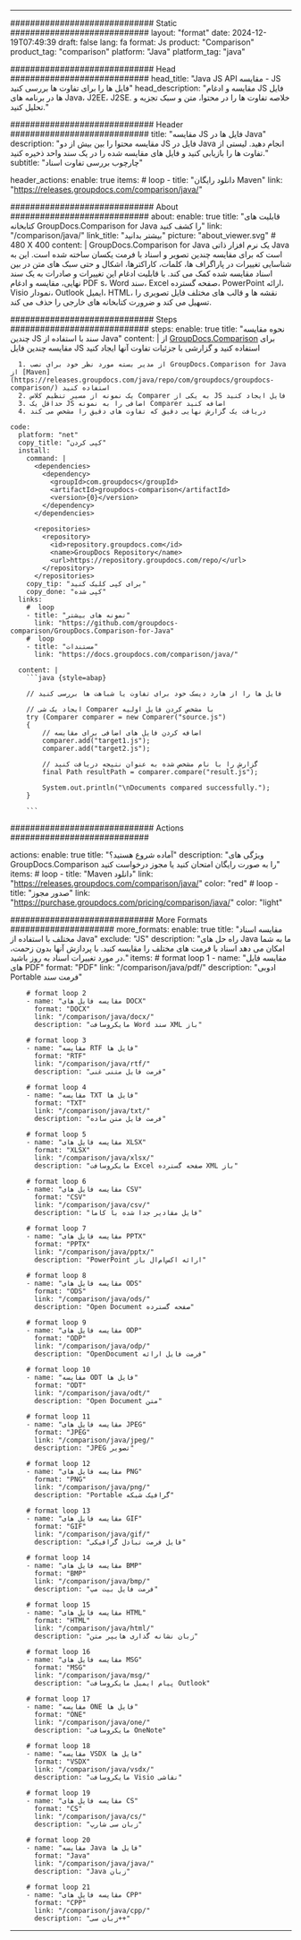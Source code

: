 
---
############################# Static ############################
layout: "format"
date:  2024-12-19T07:49:39
draft: false
lang: fa
format: Js
product: "Comparison"
product_tag: "comparison"
platform: "Java"
platform_tag: "java"

############################# Head ############################
head_title: "Java JS API مقایسه - JS فایل ها را برای تفاوت ها بررسی کنید"
head_description: "مقایسه و ادغام JS فایل ها در برنامه های Java، J2EE، J2SE. خلاصه تفاوت ها را در محتوا، متن و سبک تجزیه و تحلیل کنید."

############################# Header ############################
title: "مقایسه JS فایل ها در Java" 
description: "مقایسه محتوا را بین بیش از دو JS فایل در Java انجام دهید. لیستی از تفاوت ها را بازیابی کنید و فایل های مقایسه شده را در یک سند واحد ذخیره کنید."
subtitle: "چارچوب بررسی تفاوت اسناد" 

header_actions:
  enable: true
  items:
    #  loop
    - title: "دانلود رایگان Maven"
      link: "https://releases.groupdocs.com/comparison/java/"
      
############################# About ############################
about:
    enable: true
    title: "قابلیت های کتابخانه GroupDocs.Comparison for Java را کشف کنید"
    link: "/comparison/java/"
    link_title: "بیشتر بدانید"
    picture: "about_viewer.svg" # 480 X 400
    content: |
       GroupDocs.Comparison for Java یک نرم افزار ذاتی Java است که برای مقایسه چندین تصویر و اسناد با فرمت یکسان ساخته شده است. این به شناسایی تغییرات در پاراگراف ها، کلمات، کاراکترها، اشکال و حتی سبک های متن در بین اسناد مقایسه شده کمک می کند. با قابلیت ادغام این تغییرات و صادرات به یک سند نهایی، مقایسه و ادغام PDF s، Word سند، Excel صفحه گسترده، PowerPoint ارائه، Visio نمودار، Outlook ایمیل، HTML، نقشه ها و قالب های مختلف فایل تصویری را تسهیل می کند و ضرورت کتابخانه های خارجی را حذف می کند.

############################# Steps ############################
steps:
    enable: true
    title: "نحوه مقایسه چندین JS سند با استفاده از Java"
    content: |
      از [GroupDocs.Comparison](https://products.groupdocs.com/comparison/java/) برای مقایسه چندین فایل JS استفاده کنید و گزارشی با جزئیات تفاوت آنها ایجاد کنید
      
      1. از مدیر بسته مورد نظر خود برای نصب GroupDocs.Comparison for Java از [Maven](https://releases.groupdocs.com/java/repo/com/groupdocs/groupdocs-comparison/) استفاده کنید
      2. یک نمونه از مسیر تنظیم کلاس Comparer به یکی از JS فایل ایجاد کنید
      3. حداقل یک JS اضافی را به نمونه Comparer اضافه کنید
      4. دریافت یک گزارش نهایی دقیق که تفاوت های دقیق را مشخص می کند
   
    code:
      platform: "net"
      copy_title: "کپی کردن"
      install:
        command: |
          <dependencies>
            <dependency>
              <groupId>com.groupdocs</groupId>
              <artifactId>groupdocs-comparison</artifactId>
              <version>{0}</version>
            </dependency>
          </dependencies>

          <repositories>
            <repository>
              <id>repository.groupdocs.com</id>
              <name>GroupDocs Repository</name>
              <url>https://repository.groupdocs.com/repo/</url>
            </repository>
          </repositories>
        copy_tip: "برای کپی کلیک کنید"
        copy_done: "کپی شده"
      links:
        #  loop
        - title: "نمونه های بیشتر"
          link: "https://github.com/groupdocs-comparison/GroupDocs.Comparison-for-Java"
        #  loop
        - title: "مستندات"
          link: "https://docs.groupdocs.com/comparison/java/"
          
      content: |
        ```java {style=abap}

        // فایل ها را از هارد دیسک خود برای تفاوت یا شباهت ها بررسی کنید

        // ایجاد یک شی Comparer با مشخص کردن فایل اولیه
        try (Comparer comparer = new Comparer("source.js") 
        {
            // اضافه کردن فایل های اضافی برای مقایسه
        	comparer.add("target1.js");
            comparer.add("target2.js");

            // گزارش را با نام مشخص شده به عنوان نتیجه دریافت کنید
            final Path resultPath = comparer.compare("result.js"); 

            System.out.println("\nDocuments compared successfully.");
        }
        
        ```            

############################# Actions ############################

actions:
  enable: true
  title: "آماده شروع هستید؟"
  description: "ویژگی های GroupDocs.Comparison را به صورت رایگان امتحان کنید یا مجوز درخواست کنید"
  items:
    #  loop
    - title: "Maven دانلود"
      link: "https://releases.groupdocs.com/comparison/java/"
      color: "red"
        #  loop
    - title: "صدور مجوز"
      link: "https://purchase.groupdocs.com/pricing/comparison/java/"
      color: "light"


############################# More Formats #####################
more_formats:
    enable: true
    title: "مقایسه اسناد مختلف با استفاده از Java"
    exclude: "JS"
    description: "راه حل های Java ما به شما امکان می دهد اسناد با فرمت های مختلف را مقایسه کنید. با پردازش آنها بدون زحمت، در مورد تغییرات اسناد به روز باشید."
    items: 
        # format loop 1
        - name: "مقایسه فایل های PDF"
          format: "PDF"
          link: "/comparison/java/pdf/"
          description: "ادوبی Portable فرمت سند"

        # format loop 2
        - name: "مقایسه فایل های DOCX"
          format: "DOCX"
          link: "/comparison/java/docx/"
          description: "مایکروسافت Word سند XML باز"

        # format loop 3
        - name: "مقایسه RTF فایل ها"
          format: "RTF"
          link: "/comparison/java/rtf/"
          description: "فرمت فایل متنی غنی"

        # format loop 4
        - name: "مقایسه TXT فایل ها"
          format: "TXT"
          link: "/comparison/java/txt/"
          description: "فرمت فایل متن ساده"

        # format loop 5
        - name: "مقایسه فایل های XLSX"
          format: "XLSX"
          link: "/comparison/java/xlsx/"
          description: "مایکروسافت Excel صفحه گسترده XML باز"

        # format loop 6
        - name: "مقایسه فایل های CSV"
          format: "CSV"
          link: "/comparison/java/csv/"
          description: "فایل مقادیر جدا شده با کاما"

        # format loop 7
        - name: "مقایسه فایل های PPTX"
          format: "PPTX"
          link: "/comparison/java/pptx/"
          description: "PowerPoint ارائه اکس‌ام‌ال باز"

        # format loop 8
        - name: "مقایسه فایل های ODS"
          format: "ODS"
          link: "/comparison/java/ods/"
          description: "Open Document صفحه گسترده"

        # format loop 9
        - name: "مقایسه فایل های ODP"
          format: "ODP"
          link: "/comparison/java/odp/"
          description: "OpenDocument فرمت فایل ارائه"

        # format loop 10
        - name: "مقایسه ODT فایل ها"
          format: "ODT"
          link: "/comparison/java/odt/"
          description: "Open Document متن"

        # format loop 11
        - name: "مقایسه فایل های JPEG"
          format: "JPEG"
          link: "/comparison/java/jpeg/"
          description: "JPEG تصویر"

        # format loop 12
        - name: "مقایسه فایل های PNG"
          format: "PNG"
          link: "/comparison/java/png/"
          description: "Portable گرافیک شبکه"

        # format loop 13
        - name: "مقایسه فایل های GIF"
          format: "GIF"
          link: "/comparison/java/gif/"
          description: "فایل فرمت تبادل گرافیکی"

        # format loop 14
        - name: "مقایسه فایل های BMP"
          format: "BMP"
          link: "/comparison/java/bmp/"
          description: "فرمت فایل بیت مپ"

        # format loop 15
        - name: "مقایسه فایل های HTML"
          format: "HTML"
          link: "/comparison/java/html/"
          description: "زبان نشانه گذاری هایپر متن"

        # format loop 16
        - name: "مقایسه فایل های MSG"
          format: "MSG"
          link: "/comparison/java/msg/"
          description: "پیام ایمیل مایکروسافت Outlook"

        # format loop 17
        - name: "مقایسه ONE فایل ها"
          format: "ONE"
          link: "/comparison/java/one/"
          description: "مایکروسافت OneNote"

        # format loop 18
        - name: "مقایسه VSDX فایل ها"
          format: "VSDX"
          link: "/comparison/java/vsdx/"
          description: "مایکروسافت Visio نقاشی"

        # format loop 19
        - name: "مقایسه فایل های CS"
          format: "CS"
          link: "/comparison/java/cs/"
          description: "زبان سی شارپ"

        # format loop 20
        - name: "مقایسه Java فایل ها"
          format: "Java"
          link: "/comparison/java/java/"
          description: "Java زبان"
          
        # format loop 21
        - name: "مقایسه فایل های CPP"
          format: "CPP"
          link: "/comparison/java/cpp/"
          description: "زبان سی++"
---